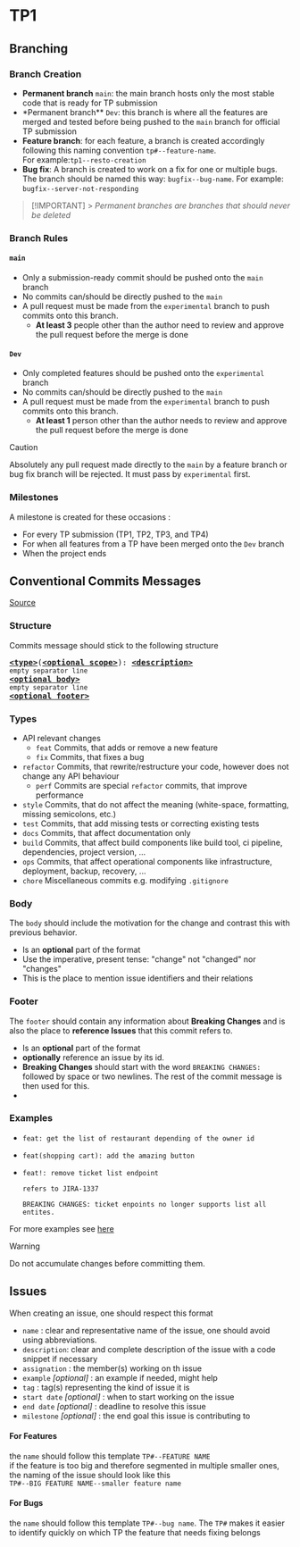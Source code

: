 # TP1

## Branching

### Branch Creation

- **Permanent branch** `main`: the main branch hosts only the most stable code that is ready for TP submission <br>
- \*Permanent branch\*\* `Dev`: this branch is where all the features are merged and tested before being pushed to
  the `main` branch for official TP submission <br>
- **Feature branch**: for each feature, a branch is created accordingly following this naming
  convention `tp#--feature-name`.<br> For example:`tp1--resto-creation`<br>
- **Bug fix**: A branch is created to work on a fix for one or multiple bugs. The branch should be named this
  way: `bugfix--bug-name`. For example: `bugfix--server-not-responding`

> [!IMPORTANT] > _Permanent branches are branches that should never be deleted_

### Branch Rules

#### `main`

- Only a submission-ready commit should be pushed onto the `main` branch
- No commits can/should be directly pushed to the `main`
- A pull request must be made from the `experimental` branch to push commits onto this branch.
  - **At least 3** people other than the author need to review and approve the pull request before the merge is done

#### `Dev`

- Only completed features should be pushed onto the `experimental` branch
- No commits can/should be directly pushed to the `main`
- A pull request must be made from the `experimental` branch to push commits onto this branch.
  - **At least 1** person other than the author needs to review and approve the pull request before the merge is done

> [!CAUTION]
> Absolutely any pull request made directly to the `main` by a feature branch or bug fix branch will be rejected. It
> must pass by `experimental` first.

### Milestones

A milestone is created for these occasions :

- For every TP submission (TP1, TP2, TP3, and TP4)
- For when all features from a TP have been merged onto the `Dev` branch
- When the project ends

## Conventional Commits Messages

[Source](https://gist.github.com/qoomon/5dfcdf8eec66a051ecd85625518cfd13)

### Structure

Commits message should stick to the following structure

<pre>
<b><a href="#types">&lt;type&gt;</a></b></font>(<b><a href="#scopes">&lt;optional scope&gt;</a></b>): <b><a href="#description">&lt;description&gt;</a></b>
<sub>empty separator line</sub>
<b><a href="#body">&lt;optional body&gt;</a></b>
<sub>empty separator line</sub>
<b><a href="#footer">&lt;optional footer&gt;</a></b>
</pre>

### Types

- API relevant changes
  - `feat` Commits, that adds or remove a new feature
  - `fix` Commits, that fixes a bug
- `refactor` Commits, that rewrite/restructure your code, however does not change any API behaviour
  - `perf` Commits are special `refactor` commits, that improve performance
- `style` Commits, that do not affect the meaning (white-space, formatting, missing semicolons, etc.)
- `test` Commits, that add missing tests or correcting existing tests
- `docs` Commits, that affect documentation only
- `build` Commits, that affect build components like build tool, ci pipeline, dependencies, project version, ...
- `ops` Commits, that affect operational components like infrastructure, deployment, backup, recovery, ...
- `chore` Miscellaneous commits e.g. modifying `.gitignore`

### Body

The `body` should include the motivation for the change and contrast this with previous behavior.

- Is an **optional** part of the format
- Use the imperative, present tense: "change" not "changed" nor "changes"
- This is the place to mention issue identifiers and their relations

### Footer

The `footer` should contain any information about **Breaking Changes** and is also the place to **reference Issues**
that this commit refers to.

- Is an **optional** part of the format
- **optionally** reference an issue by its id.
- **Breaking Changes** should start with the word `BREAKING CHANGES:` followed by space or two newlines. The rest of the
  commit message is then used for this.
-

### Examples

- ```
  feat: get the list of restaurant depending of the owner id
  ```
- ```
  feat(shopping cart): add the amazing button
  ```
- ```
  feat!: remove ticket list endpoint

  refers to JIRA-1337

  BREAKING CHANGES: ticket enpoints no longer supports list all entites.
  ```

For more examples see [here](https://gist.github.com/qoomon/5dfcdf8eec66a051ecd85625518cfd13#examples)

> [!WARNING]
> Do not accumulate changes before committing them.

## Issues

When creating an issue, one should respect this format

- `name` : clear and representative name of the issue, one should avoid using abbreviations.
- `description`: clear and complete description of the issue with a code snippet if necessary
- `assignation` : the member(s) working on th issue
- `example` _[optional]_ : an example if needed, might help
- `tag` : tag(s) representing the kind of issue it is
- `start date` _[optional]_ : when to start working on the issue
- `end date` _[optional]_ : deadline to resolve this issue
- `milestone` _[optional]_ : the end goal this issue is contributing to

#### For Features

the `name` should follow this template `TP#--FEATURE NAME` <br>
if the feature is too big and therefore segmented in multiple smaller ones, the naming of the issue should look like
this <br>`TP#--BIG FEATURE NAME--smaller feature name`

#### For Bugs

the `name` should follow this template `TP#--bug name`. The `TP#` makes it easier to identify quickly on which TP
the feature that needs fixing belongs
